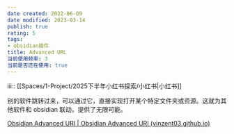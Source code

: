 ```yaml
---
date created: 2022-06-09
date modified: 2023-03-14
publish: true
rating: 5
tags:
- obsidian插件
title: Advanced URL
当前使用频率: 3
当前是否还在使用: true
---
```

iii:: [[Spaces/1-Project/2025下半年小红书探索/小红书\|小红书]]

别的软件跳转过来，可以通过它，直接实现打开某个特定文件夹或资源。这就为其他软件和 obsidian 联动，提供了无限可能。

[Obsidian Advanced URI | Obsidian Advanced URI (vinzent03.github.io)](https://vinzent03.github.io/obsidian-advanced-uri/)